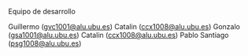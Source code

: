 Equipo de desarrollo

Guillermo (gvc1001@alu.ubu.es)
Catalin (ccx1008@alu.ubu.es)
Gonzalo (gsa1001@alu.ubu.es)
Catalin (ccx1008@alu.ubu.es)
Pablo Santiago (psg1008@alu.ubu.es)
